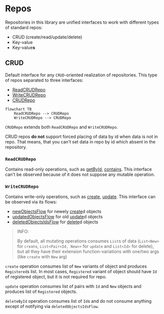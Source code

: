 # Repos

Repositories in this library are unified interfaces to work with different types of standard repos:

* CRUD (create/read/update/delete)
* Key-value
* Key-value**s**

## CRUD

Default interface for any `CRUD`-oriented realization of repositories. This type of repos separated to three interfaces:

* [ReadCRUDRepo](https://microutils.inmo.dev/micro_utils.dokka/dev.inmo.micro_utils.repos/-read-c-r-u-d-repo/index.html)
* [WriteCRUDRepo](https://microutils.inmo.dev/micro_utils.dokka/dev.inmo.micro_utils.repos/-write-c-r-u-d-repo/index.html)
* [CRUDRepo](https://microutils.inmo.dev/micro_utils.dokka/dev.inmo.micro_utils.repos/-c-r-u-d-repo/index.html)

```mermaid
flowchart TB
    ReadCRUDRepo --> CRUDRepo
    WriteCRUDRepo --> CRUDRepo
```

`CRUDRepo` extends both `ReadCRUDRepo` and `WriteCRUDRepo`.

CRUD repos __do not__ support forced placing of data by id when data is not in repo. That means, that you can't set data in repo by id
which absent in the repository.

### `ReadCRUDRepo`

Contains read-only operations, such as [getById](https://microutils.inmo.dev/micro_utils.dokka/dev.inmo.micro_utils.repos/-read-c-r-u-d-repo/get-by-id.html),
[contains](https://microutils.inmo.dev/micro_utils.dokka/dev.inmo.micro_utils.repos/-read-c-r-u-d-repo/contains.html). This interface can't be observed because of it does not suppose
any mutable operation.

### `WriteCRUDRepo`

Contains write-only operations, such as [create](https://microutils.inmo.dev/micro_utils.dokka/dev.inmo.micro_utils.repos/-write-c-r-u-d-repo/create.html),
[update](https://microutils.inmo.dev/micro_utils.dokka/dev.inmo.micro_utils.repos/-write-c-r-u-d-repo/update.html). This interface can be observed via its flows:

* [newObjectsFlow](https://microutils.inmo.dev/micro_utils.dokka/dev.inmo.micro_utils.repos/-write-c-r-u-d-repo/new-objects-flow.html) for newely
[create](https://microutils.inmo.dev/micro_utils.dokka/dev.inmo.micro_utils.repos/-write-c-r-u-d-repo/create.html)d objects
* [updatedObjectsFlow](https://microutils.inmo.dev/micro_utils.dokka/dev.inmo.micro_utils.repos/-write-c-r-u-d-repo/updated-objects-flow.html) for old
[update](https://microutils.inmo.dev/micro_utils.dokka/dev.inmo.micro_utils.repos/-write-c-r-u-d-repo/update.html)d objects
* [deletedObjectsIdsFlow](https://microutils.inmo.dev/micro_utils.dokka/dev.inmo.micro_utils.repos/-write-c-r-u-d-repo/deleted-objects-ids-flow.html) for
[delete](https://microutils.inmo.dev/micro_utils.dokka/dev.inmo.micro_utils.repos/-write-c-r-u-d-repo/delete-by-id.html)d objects

> INFO:
> 
> By default, all mutating operations consumes `List`s of data (`List<New>` for `create`, `List<Pair<Id, New>>` for `update` and `List<Id>` for delete),
> but all they have their extension function-variations with one/two args (like `create` with `New` arg)

`create` operation consumes list of `New` variants of object and produces `Registered`s list. In most cases, `Registered` variant of object should have
`Id` of registered object, but it is not required for repo.

`update` operation consumes list of pairs with `Id` and `New` objects and produces list of `Registered` objects.

`deleteById` operation consumes list of `Id`s and do not consume anything except of notifying via `deletedObjectsIdsFlow`.
